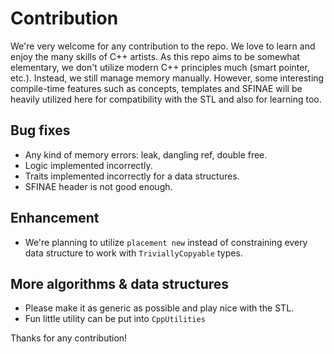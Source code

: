 # Contribution

We're very welcome for any contribution to the repo. We love to learn and enjoy the many skills of C++ artists. As this repo aims to be somewhat elementary, we don't utilize modern C++ principles much (smart pointer, etc.). Instead, we still manage memory manually. However, some interesting compile-time features such as concepts, templates and SFINAE will be heavily utilized here for compatibility with the STL and also for learning too.

## Bug fixes
* Any kind of memory errors: leak, dangling ref, double free.
* Logic implemented incorrectly.
* Traits implemented incorrectly for a data structures.
* SFINAE header is not good enough.

## Enhancement
* We're planning to utilize `placement new` instead of constraining every data structure to work with `TriviallyCopyable` types.

## More algorithms & data structures
* Please make it as generic as possible and play nice with the STL.
* Fun little utility can be put into `CppUtilities`

Thanks for any contribution!
